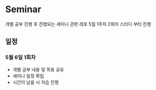 # Seminar

개별 공부 진행 후 진행되는 세미나 관련 레포 5월 1주차 2회차 스터디 부터 진행

## 일정

### 5월 6일 1회차

- 개별 공부 내용 및 목표 공유 
- 세미나 일정 확립
- 시간이 남을 시 자습 진행

###
